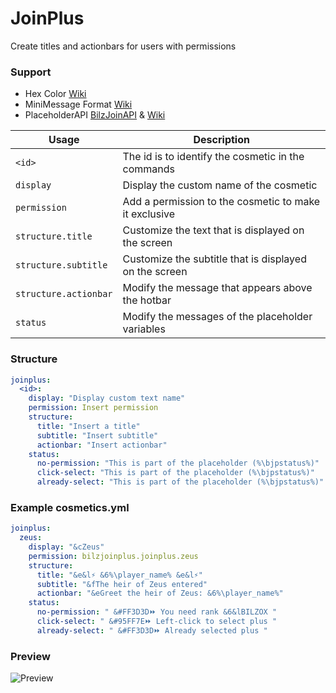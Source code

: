 # JoinPlus
Create titles and actionbars for users with permissions

### Support
- Hex Color [Wiki](https://www.birdflop.com/resources/rgb/)
- MiniMessage Format [Wiki](https://docs.advntr.dev/minimessage/format)
- PlaceholderAPI [BilzJoinAPI](https://docs.bilzox.es/bilzjoinplus-placeholders.html) & [Wiki](https://wiki.placeholderapi.com/users/placeholder-list/)

| Usage                 | Description                                            |
|-----------------------|--------------------------------------------------------|
| `<id>`                | The id is to identify the cosmetic in the commands     |
| `display`             | Display the custom name of the cosmetic                |
| `permission`          | Add a permission to the cosmetic to make it exclusive  |
| `structure.title`     | Customize the text that is displayed on the screen     |
| `structure.subtitle`  | Customize the subtitle that is displayed on the screen |
| `structure.actionbar` | Modify the message that appears above the hotbar       |
| `status`              | Modify the messages of the placeholder variables       |

### Structure
```yaml
joinplus:
  <id>:
    display: "Display custom text name"
    permission: Insert permission
    structure:
      title: "Insert a title"
      subtitle: "Insert subtitle"
      actionbar: "Insert actionbar"
    status:
      no-permission: "This is part of the placeholder (%\bjpstatus%)"
      click-select: "This is part of the placeholder (%\bjpstatus%)"
      already-select: "This is part of the placeholder (%\bjpstatus%)"
```

### Example cosmetics.yml
```yaml
joinplus:
  zeus:
    display: "&cZeus"
    permission: bilzjoinplus.joinplus.zeus
    structure:
      title: "&e&l⚡ &6%\player_name% &e&l⚡"
      subtitle: "&fThe heir of Zeus entered"
      actionbar: "&eGreet the heir of Zeus: &6%\player_name%"
    status:
      no-permission: " &#FF3D3D⏩ You need rank &6&lBILZOX "
      click-select: " &#95FF7E⏩ Left-click to select plus "
      already-select: " &#FF3D3D⏩ Already selected plus "
```

### Preview
![Preview](JoinPlusPreview.png)